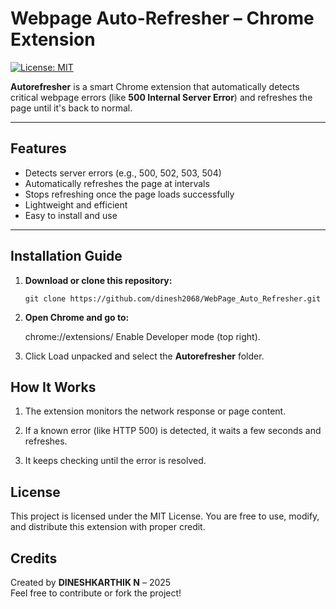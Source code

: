 # Webpage Auto-Refresher – Chrome Extension

[![License: MIT](https://img.shields.io/badge/License-MIT-yellow.svg)](LICENSE)

**Autorefresher** is a smart Chrome extension that automatically detects critical webpage errors (like **500 Internal Server Error**) and refreshes the page until it's back to normal.

---

## Features

- Detects server errors (e.g., 500, 502, 503, 504)
- Automatically refreshes the page at intervals
- Stops refreshing once the page loads successfully
- Lightweight and efficient
- Easy to install and use

---

## Installation Guide

1. **Download or clone this repository:**
   
   ```
   git clone https://github.com/dinesh2068/WebPage_Auto_Refresher.git
   
   ```

2. **Open Chrome and go to:**

    chrome://extensions/
    Enable Developer mode (top right).

3. Click Load unpacked and select the **Autorefresher** folder.


## How It Works

1. The extension monitors the network response or page content.

2. If a known error (like HTTP 500) is detected, it waits a few seconds and refreshes.

3. It keeps checking until the error is resolved.


## License

This project is licensed under the MIT License.
You are free to use, modify, and distribute this extension with proper credit.


## Credits

Created by **DINESHKARTHIK N** – 2025  
Feel free to contribute or fork the project!
